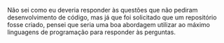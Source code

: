 Não sei como eu deveria responder às questões que não pediram desenvolvimento de código, mas já que foi solicitado que um repositório fosse criado, pensei que seria uma boa abordagem utilizar ao máximo linguagens de programação para responder às perguntas.